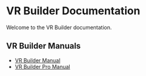 # VR Builder Documentation

Welcome to the VR Builder documentation.

## VR Builder Manuals
- [VR Builder Manual](articles/core/introduction.md)
- [VR Builder Pro Manual](articles/pro/introduction.md)